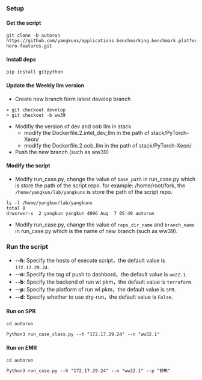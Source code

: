 ### Setup
#### Get the script
```
git clone -b autorun https://github.com/yangkunx/applications.benchmarking.benchmark.platform-hero-features.git
```

#### Install deps 
```
pip install gitpython
```

#### Update the Weekly llm version
- Create new branch form latest develop branch
```
> git checkout develop
> git checkout -b ww39
```
- Modifiy the version of dev and oob llm in stack
  - modify the Dockerfile.2.intel_dev_llm in the path of stack/PyTorch-Xeon/
  - modify the Dockerfile.2.oob_llm in the path of stack/PyTorch-Xeon/
- Push the new branch (such as ww39)
#### Modify the script
- Modify run_case.py, change the value of `base_path`  in run_case.py which is store the path of the script repo. for example: /home/root/fork, the `/home/yangkun/lab/yangkunx` is store the path of the script repo.
```
ls -l /home/yangkun/lab/yangkunx
total 8
drwxrwxr-x  2 yangkun yangkun 4096 Aug  7 05:49 autorun
```
- Modify run_case.py, change the value of `repo_dir_name` and  `branch_name` in run_case.py which is the name of new branch (such as ww39).
### Run the script
- **--h**: Specify the hosts of execute script，the default value is `172.17.29.24`.
- **--n**: Specify the tag of push to dashbord，the default value is `ww22.1`.
- **--b**: Specify the backend of run wl pkm，the default value is `terraform`.
- **--p**: Specify the platform of run wl pkm，the default value is `SPR`.
- **--d**:  Specify whether to use dry-run，the default value is `False`.

#### Run on SPR
```
cd autorun

Python3 run_case_class.py --h "172.17.29.24" --n "ww32.1"
```

#### Run on EMR
```
cd autorun

Python3 run_case.py --h "172.17.29.24" --n "ww32.1" --p "EMR"
```